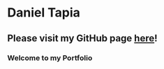 Daniel Tapia
===

Please visit my GitHub page [here](https://github.com/tapiad/tapiad.github.io)!
---

### Welcome to my Portfolio

